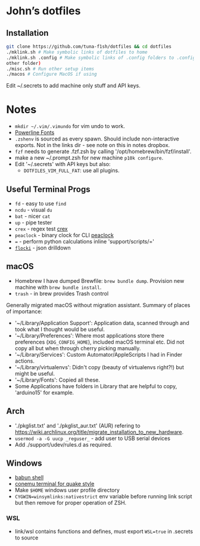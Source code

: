 # John’s dotfiles

## Installation

```bash
git clone https://github.com/tuna-f1sh/dotfiles && cd dotfiles
./mklink.sh # Make symbolic links of dotfiles to home
./mklink.sh .config # Make symbolic links of .config folders to .config (or
other folder)
./misc.sh # Run other setup items
./macos # Configure MacOS if using
```

Edit ~/.secrets to add machine only stuff and API keys.

# Notes

* `mkdir ~/.vim/.vimundo` for vim undo to work.
* [Powerline Fonts](https://github.com/powerline/fonts)
* `.zshenv` is sourced as every spawn. Should include non-interactive exports.
  Not in the links dir - see note on this in notes dropbox.
* `fzf` needs to generate .fzf.zsh by calling '/opt/homebrew/bin/fzf/install'.
* make a new ~/.prompt.zsh for new machine `p10k configure`.
* Edit '~/.secrets' with API keys but also:
    * `DOTFILES_VIM_FULL_FAT`: use all plugins.

## Useful Terminal Progs

* `fd` - easy to use `find`
* `ncdu` - visual `du`
* `bat` - nicer `cat`
* `up` - pipe tester
* `crex` - regex test [crex](https://octobanana.com/software/crex)
* `peaclock` - binary clock for CLI
  [peaclock](https://octobanana.com/software/peaclock)
* `=` - perform python calculations inline 'support/scripts/='
* [`flocki`](https://github.com/denisidoro/floki) - json drilldown

## macOS

* Homebrew I have dumped Brewfile: `brew bundle dump`. Provision new machine with `brew bundle install`.
* `trash` - in brew provides Trash control

Generally migrated macOS without migration assistant. Summary of places of importance:

* '~/Library/Application Support': Application data, scanned through and took what I thought would be useful.
* '~/Library/Preferences': Where most applications store there preferences (`XDG_CONFIG_HOME`), included macOS terminal etc. Did not copy all but when through cherry picking manually.
* '~/Library/Services': Custom Automator/AppleScripts I had in Finder actions.
* '~/Library/virtualenvs': Didn't copy (beauty of virtualenvs right?!) but might be useful.
* '~/Library/Fonts': Copied all these.
* Some Applications have folders in Library that are helpful to copy, 'arduino15' for example.

## Arch

* './pkglist.txt' and './pkglist_aur.txt' (AUR) refering to https://wiki.archlinux.org/title/migrate_installation_to_new_hardware.
* `usermod -a -G uucp _reguser_` - add user to USB serial devices
* Add ./support/udev/rules.d as required.

## Windows

* [babun shell](http://babun.github.io/)
* [conemu terminal for quake style](https://conemu.github.io/)
* Make `$HOME` windows user profile directory
* `CYGWIN=winsymlinks:nativestrict` env variable before running link script
  but then remove for proper operation of ZSH.

### WSL

* link/wsl contains functions and defines, must export `WSL=true` in .secrets to source
